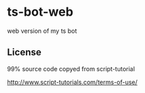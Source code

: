 # ts-bot-web
web version of my ts bot

## License

99% source code copyed from script-tutorial

http://www.script-tutorials.com/terms-of-use/
